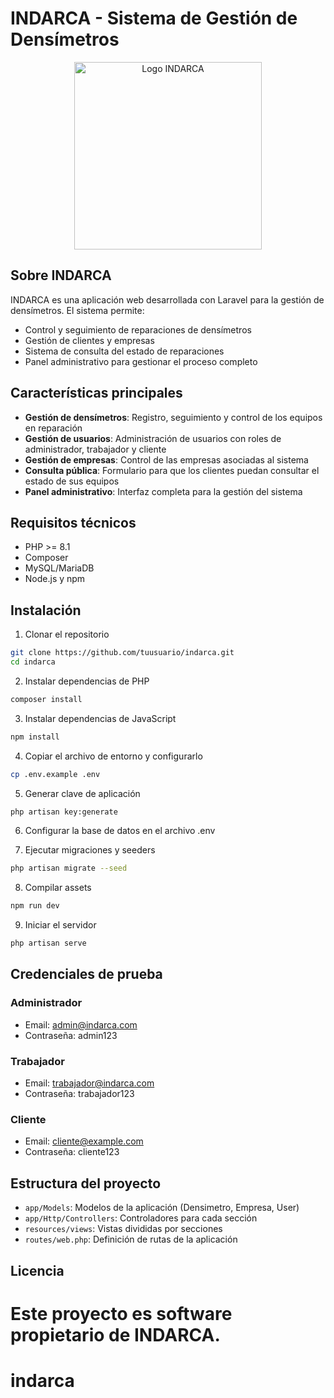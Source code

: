 # INDARCA - Sistema de Gestión de Densímetros

<p align="center">
  <img src="public/assets/img/logo-indarca.png" alt="Logo INDARCA" width="300">
</p>

## Sobre INDARCA

INDARCA es una aplicación web desarrollada con Laravel para la gestión de densímetros. El sistema permite:

- Control y seguimiento de reparaciones de densímetros
- Gestión de clientes y empresas
- Sistema de consulta del estado de reparaciones
- Panel administrativo para gestionar el proceso completo

## Características principales

- **Gestión de densímetros**: Registro, seguimiento y control de los equipos en reparación
- **Gestión de usuarios**: Administración de usuarios con roles de administrador, trabajador y cliente
- **Gestión de empresas**: Control de las empresas asociadas al sistema
- **Consulta pública**: Formulario para que los clientes puedan consultar el estado de sus equipos
- **Panel administrativo**: Interfaz completa para la gestión del sistema

## Requisitos técnicos

- PHP >= 8.1
- Composer
- MySQL/MariaDB
- Node.js y npm

## Instalación

1. Clonar el repositorio
```bash
git clone https://github.com/tuusuario/indarca.git
cd indarca
```

2. Instalar dependencias de PHP
```bash
composer install
```

3. Instalar dependencias de JavaScript
```bash
npm install
```

4. Copiar el archivo de entorno y configurarlo
```bash
cp .env.example .env
```

5. Generar clave de aplicación
```bash
php artisan key:generate
```

6. Configurar la base de datos en el archivo .env

7. Ejecutar migraciones y seeders
```bash
php artisan migrate --seed
```

8. Compilar assets
```bash
npm run dev
```

9. Iniciar el servidor
```bash
php artisan serve
```

## Credenciales de prueba

### Administrador
- Email: admin@indarca.com
- Contraseña: admin123

### Trabajador
- Email: trabajador@indarca.com
- Contraseña: trabajador123

### Cliente
- Email: cliente@example.com
- Contraseña: cliente123

## Estructura del proyecto

- `app/Models`: Modelos de la aplicación (Densimetro, Empresa, User)
- `app/Http/Controllers`: Controladores para cada sección
- `resources/views`: Vistas divididas por secciones
- `routes/web.php`: Definición de rutas de la aplicación

## Licencia

Este proyecto es software propietario de INDARCA.
=======
# indarca
